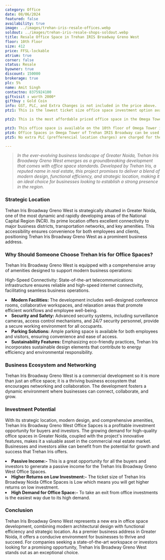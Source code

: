 ```yaml
---
category: Office
date: 08/06/2024
featured: false
availability: true
image: ../images/trehan-iris-resale-offices.webp
soldout: ../images/trehan-iris-resale-shops-soldout.webp
title: Resale Office Space in Trehan IRIS Broadway Greno West
floor: 10th Floor
size: 412
price: FFSL-lockable
atrium: true
corner: false
status: Resale
byowner: true
discount: 150000
brokerage: true
plc: 5%
name: Amit Singh
contactno: 8375924100
giftvisit : worth 2000*
giftbuy : Gold Coin
info: GST, PLC, and Extra Changes is not included in the price above.
ptz1: This is the lowest ticket size office space investment option available in Trehan IRIS Broadway.

ptz2: This is the most affordable priced office space in the Omega Tower expected to provide maximum ROI.

ptz3: This office space is available on the 10th floor of Omega Tower in Trehan IRIS Noida Extension providing a beautiful panoramic view of Noida.
ptz4: Office Spaces in Omega Tower of Trehan IRIS Broadway can be used for personal use and also for generating passive income via rental yield.
ptz5: No extra PLC (prefferencial location charges) are charged for these office spaces.

---
```


> _In the ever-evolving business landscape of Greater Noida, Trehan Iris Broadway Greno West emerges as a groundbreaking development that comes with office space standards. Developed by Trehan Iris, a reputed name in real estate, this project promises to deliver a blend of modern design, functional efficiency, and strategic location, making it an ideal choice for businesses looking to establish a strong presence in the region._

### Strategic Location

Trehan Iris Broadway Greno West is strategically situated in Greater Noida, one of the most dynamic and rapidly developing areas of the National Capital Region (NCR). Its prime location offers excellent connectivity to major business districts, transportation networks, and key amenities. This accessibility ensures convenience for both employees and clients, positioning Trehan Iris Broadway Greno West as a prominent business address.

### Why Should Someone Choose Trehan Iris for Office Spaces?

Trehan Iris Broadway Greno West is equipped with a comprehensive array of amenities designed to support modern business operations:

High-Speed Connectivity: State-of-the-art telecommunications infrastructure ensures reliable and high-speed internet connectivity, facilitating seamless business operations.

<li><b>Modern Facilities:</b> The development includes well-designed conference rooms, collaborative workspaces, and relaxation areas that promote efficient workflows and employee well-being.

<li><b> Security and Safety:</b> Advanced security systems, including surveillance cameras, access control mechanisms, and 24/7 security personnel, provide a secure working environment for all occupants.

<li><b> Parking Solutions:</b> Ample parking space is available for both employees and visitors, ensuring convenience and ease of access.

<li><b> Sustainability Features:</b> Emphasizing eco-friendly practices, Trehan Iris incorporates sustainable design elements that contribute to energy efficiency and environmental responsibility.

### Business Ecosystem and Networking

Trehan Iris Broadway Greno West is a commercial development so it is more than just an office space; it is a thriving business ecosystem that encourages networking and collaboration. The development fosters a dynamic environment where businesses can connect, collaborate, and grow.

### Investment Potential

With its strategic location, modern design, and comprehensive amenities, Trehan Iris Broadway Greno West Office Sapces is a profitable investment opportunity for buyers and investors. The growing demand for high-quality office spaces in Greater Noida, coupled with the project's innovative features, makes it a valuable asset in the commercial real estate market. Businesses and investors alike can benefit from the potential for growth and success that Trehan Iris offers.

<li><b> Passive Income:-</b> This is a great opportunity for all the buyers and investors to generate a passive income for the Trehan Iris Broadway Greno West Office Spaces.
<li><b> Higher Returns on Low Investment:-</b> The ticket size of Trehan Iris Broadway Noida Office Spaces is Low which means you will get higher returns on low investment.
<li><b> High Demand for Office Space:-</b> To take an exit from office investments is the easiest way due to its high demand.

### Conclusion

Trehan Iris Broadway Greno West represents a new era in office space development, combining modern architectural design with functional efficiency and strategic location. As a premier business address in Greater Noida, it offers a conducive environment for businesses to thrive and succeed. For companies seeking a state-of-the-art workspace or investors looking for a promising opportunity, Trehan Iris Broadway Greno West stands out as an exceptional choice.
